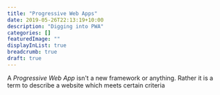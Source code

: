 ```yaml
---
title: "Progressive Web Apps"
date: 2019-05-26T22:13:19+10:00
description: "Digging into PWA"
categories: []
featuredImage: ""
displayInList: true
breadcrumb: true
draft: true
---
```


A _Progressive Web App_ isn't a new framework or anything. Rather it is a term to describe a website which meets certain criteria